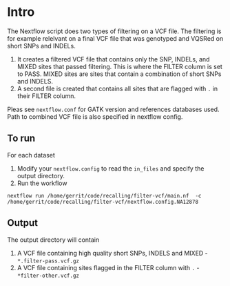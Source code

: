 # Intro

The Nextflow script does two types of filtering on a VCF file. The filtering is for example relelvant on a final VCF file that was genotyped and VQSRed on short SNPs and INDELs.

1) It creates a filtered VCF file that contains only the SNP, INDELs, and MIXED sites that passed filtering. This is where the FILTER column is set to PASS. MIXED sites are sites that contain a combination of short SNPs and INDELS.
2) A second file is created that contains all sites that are flagged with `.` in their FILTER column.
 
Pleas  see `nextflow.conf` for GATK version and references databases used. Path to combined VCF file is also specified in nextflow config.

## To run

For each dataset
1) Modify your `nextflow.config` to read the `in_files` and specify the output directory. 
2) Run the workflow
```
nextflow run /home/gerrit/code/recalling/filter-vcf/main.nf  -c /home/gerrit/code/recalling/filter-vcf/nextflow.config.NA12878
```

## Output

The output directory will contain
1. A VCF file containing high quality short SNPs, INDELS and MIXED - `*.filter-pass.vcf.gz`
1. A VCF file containing sites flagged in the FILTER column with `.` - `*filter-other.vcf.gz`
